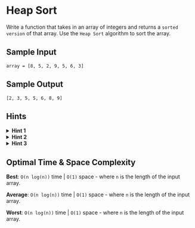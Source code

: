 # Heap Sort

Write a function that takes in an array of integers and returns a `sorted version` of that array. Use the `Heap Sort` algorithm to sort the array.

## Sample Input

```plaintext
array = [8, 5, 2, 9, 5, 6, 3]
```

## Sample Output

```plaintext
[2, 3, 5, 5, 6, 8, 9]
```

## Hints

<details>
<summary><b>Hint 1</b></summary>

Divide the input array into two subarrays in place. The second subarray should be sorted at all times and should start with a length of `0`, while the first subarray should be transformed into a max (or min) heap and should satisfy the heap property at all times.

</details>

<details>
<summary><b>Hint 2</b></summary>

Note that the largest (or smallest) value of the heap should be at the very beginning of the newly-built heap. Start by swapping this value with the last value in the heap; the largest (or smallest) value in the array should now be in its correct position in the sorted subarray, which should now have a length of 1; the heap should now be one element smaller, with its first element out of place. Apply the "sift down" method of the heap to re-position this out-of-place value.

</details>

<details>
<summary><b>Hint 3</b></summary>

Repeat the step mentioned in `Hint #2` until the heap is left with only one value, at which point the entire array should be sorted.

</details>

## Optimal Time & Space Complexity

**Best**: `O(n log(n))` time | `O(1)` space - where `n` is the length of the input array.

**Average**: `O(n log(n))` time | `O(1)` space - where `n` is the length of the input array.

**Worst**: `O(n log(n))` time | `O(1)` space - where `n` is the length of the input array.
